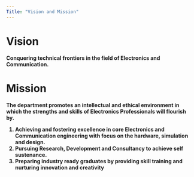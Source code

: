 ```yaml
---
Title: "Vision and Mission"
---
```

# Vision
<b> <p> Conquering technical frontiers in the field of Electronics and Communication.</p></b>
  

# Mission
 <b>The department promotes an intellectual and ethical environment in which the strengths and skills of Electronics Professionals will flourish by.</b>

<ol> <b><li> Achieving and fostering excellence in core Electronics and Communication engineering with focus on the hardware, simulation and design.</li>
     <b><li> Pursuing Research, Development and Consultancy to achieve self sustenance.</li>
     <b><li> Preparing industry ready graduates by providing skill training and nurturing innovation and creativity</li> 
  </ol> 
     


